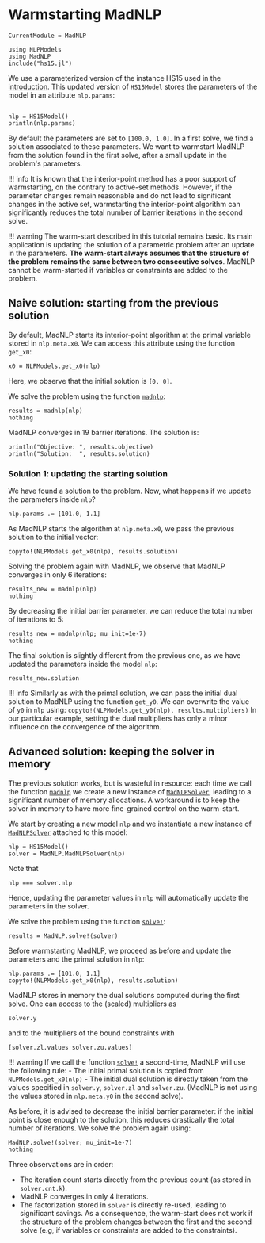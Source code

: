 # Warmstarting MadNLP

```@meta
CurrentModule = MadNLP
```
```@setup warmstart
using NLPModels
using MadNLP
include("hs15.jl")

```

We use a parameterized version of the instance HS15
used in the [introduction](../quickstart.md). This updated
version of `HS15Model` stores the parameters of the model in an
attribute `nlp.params`:
```@example warmstart

nlp = HS15Model()
println(nlp.params)
```
By default the parameters are set to `[100.0, 1.0]`.
In a first solve, we find a solution associated to these parameters.
We want to warmstart MadNLP from the solution found in the first solve,
after a small update in the problem's parameters.

!!! info
    It is known that the interior-point method has a poor
    support of warmstarting, on the contrary to active-set methods.
    However, if the parameter changes remain reasonable and do not lead
    to significant changes in the active set, warmstarting the
    interior-point algorithm can significantly reduces the total number of barrier iterations
    in the second solve.

!!! warning
    The warm-start described in this tutorial remains basic.
    Its main application is updating the solution of a parametric
    problem after an update in the parameters. **The warm-start
    always assumes that the structure of the problem remains the same between
    two consecutive solves**.
    MadNLP cannot be warm-started if variables or constraints
    are added to the problem.

## Naive solution: starting from the previous solution
By default, MadNLP starts its interior-point algorithm
at the primal variable stored in `nlp.meta.x0`. We can
access this attribute using the function `get_x0`:
```@example warmstart
x0 = NLPModels.get_x0(nlp)

```
Here, we observe that the initial solution is `[0, 0]`.

We solve the problem using the function [`madnlp`](@ref):
```@example warmstart
results = madnlp(nlp)
nothing
```
MadNLP converges in 19 barrier iterations.  The solution is:
```@example warmstart
println("Objective: ", results.objective)
println("Solution:  ", results.solution)
```

### Solution 1: updating the starting solution
We have found a solution to the problem. Now, what happens if we update
the parameters inside `nlp`?
```@example warmstart
nlp.params .= [101.0, 1.1]
```
As MadNLP starts the algorithm at `nlp.meta.x0`, we pass
the previous solution to the initial vector:
```@example warmstart
copyto!(NLPModels.get_x0(nlp), results.solution)
```
Solving the problem again with MadNLP, we observe that MadNLP converges
in only 6 iterations:
```@example warmstart
results_new = madnlp(nlp)
nothing

```
By decreasing the initial barrier parameter, we can reduce the total number
of iterations to 5:
```@example warmstart
results_new = madnlp(nlp; mu_init=1e-7)
nothing

```

The final solution is slightly different from the previous one, as we have
updated the parameters inside the model `nlp`:
```@example warmstart
results_new.solution

```

!!! info
    Similarly as with the primal solution, we can pass the initial dual solution to MadNLP
    using the function `get_y0`. We can overwrite the value of `y0` in `nlp` using:
    ```
    copyto!(NLPModels.get_y0(nlp), results.multipliers)
    ```
    In our particular example, setting the dual multipliers has only a minor influence
    on the convergence of the algorithm.


## Advanced solution: keeping the solver in memory

The previous solution works, but is wasteful in resource: each time we call
the function [`madnlp`](@ref) we create a new instance of [`MadNLPSolver`](@ref),
leading to a significant number of memory allocations. A workaround is to keep
the solver in memory to have more fine-grained control on the warm-start.

We start by creating a new model `nlp` and we instantiate a new instance
of [`MadNLPSolver`](@ref) attached to this model:
```@example warmstart
nlp = HS15Model()
solver = MadNLP.MadNLPSolver(nlp)
```
Note that
```@example warmstart
nlp === solver.nlp
```
Hence, updating the parameter values in `nlp` will automatically update the
parameters in the solver.

We solve the problem using the function [`solve!`](@ref):
```@example warmstart
results = MadNLP.solve!(solver)
```
Before warmstarting MadNLP, we proceed as before and update the parameters
and the primal solution in `nlp`:
```@example warmstart
nlp.params .= [101.0, 1.1]
copyto!(NLPModels.get_x0(nlp), results.solution)
```
MadNLP stores in memory the dual solutions computed during the first solve.
One can access to the (scaled) multipliers as
```@example warmstart
solver.y
```
and to the multipliers of the bound constraints with
```@example warmstart
[solver.zl.values solver.zu.values]
```

!!! warning
    If we call the function [`solve!`](@ref) a second-time,
    MadNLP will use the following rule:
    - The initial primal solution is copied from `NLPModels.get_x0(nlp)`
    - The initial dual solution is directly taken from the values specified
      in `solver.y`, `solver.zl` and `solver.zu`.
      (MadNLP is not using the values stored in `nlp.meta.y0` in the second solve).

As before, it is advised to decrease the initial barrier parameter:
if the initial point is close enough to the solution, this reduces drastically
the total number of iterations.
We solve the problem again using:
```@example warmstart
MadNLP.solve!(solver; mu_init=1e-7)
nothing
```
Three observations are in order:
- The iteration count starts directly from the previous count (as stored in `solver.cnt.k`).
- MadNLP converges in only 4 iterations.
- The factorization stored in `solver` is directly re-used, leading to significant savings.
  As a consequence, the warm-start does not work if the structure of the problem changes between
  the first and the second solve (e.g, if variables or constraints are added to the constraints).

